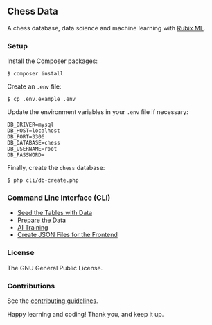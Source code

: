 ## Chess Data

A chess database, data science and machine learning with [Rubix ML](https://github.com/RubixML/ML).

### Setup

Install the Composer packages:

    $ composer install

Create an `.env` file:

    $ cp .env.example .env

Update the environment variables in your `.env` file if necessary:

```text
DB_DRIVER=mysql
DB_HOST=localhost
DB_PORT=3306
DB_DATABASE=chess
DB_USERNAME=root
DB_PASSWORD=
```

Finally, create the `chess` database:

    $ php cli/db-create.php

### Command Line Interface (CLI)

- [Seed the Tables with Data](https://github.com/chesslablab/chess-data/tree/master/cli#seed-the-tables-with-data)
- [Prepare the Data](https://github.com/chesslablab/chess-data/tree/master/cli#prepare-the-data)
- [AI Training](https://github.com/chesslablab/chess-data/tree/master/cli#ai-training)
- [Create JSON Files for the Frontend](https://github.com/chesslablab/chess-data/tree/master/cli#create-json-files-for-the-frontend)

### License

The GNU General Public License.

### Contributions

See the [contributing guidelines](https://github.com/chesslablab/chess-server/blob/master/CONTRIBUTING.md).

Happy learning and coding! Thank you, and keep it up.

